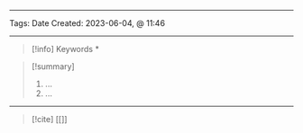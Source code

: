 ------------------------- 
Tags: 
Date Created:  2023-06-04, @ 11:46

---
>[!info] Keywords
>*













>[!summary] 
>1. ...
>2. ...

----
>[!cite]
> [[]]
> []()
